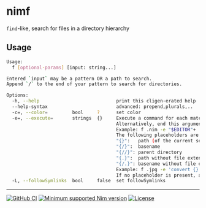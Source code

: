 [
Copyright © 2023 Gruruya <gruruya.chi4c@slmails.com>
SPDX-License-Identifier: CC-BY-SA-4.0
]:#

# nimf

`find`-like, search for files in a directory hierarchy  

Usage
---
```sh
Usage:
  f [optional-params] [input: string...]

Entered `input` may be a pattern OR a path to search.
Append `/` to the end of your pattern to search for directories.

Options:
  -h, --help                            print this cligen-erated help
  --help-syntax                         advanced: prepend,plurals,..
  -c=, --color=         bool     ?      set color
  -e=, --execute=       strings  {}     Execute a command for each matching search result in parallel.
                                        Alternatively, end this argument with "+" to execute the command once with all results as arguments.
                                        Example: f .nim -e "$EDITOR"+
                                        The following placeholders are substituted before the command is executed:
                                        "{}":   path (of the current search result)
                                        "{/}":  basename
                                        "{//}": parent directory
                                        "{.}":  path without file extension
                                        "{/.}": basename without file extension
                                        Example: f .jpg -e 'convert {} {.}.png'
                                        If no placeholder is present, an implicit "{}" at the end is assumed.
  -L, --followSymlinks  bool     false  set followSymlinks
```

---
[![GitHub CI](../../actions/workflows/build.yml/badge.svg?branch=master)](../../actions/workflows/build.yml)
[![Minimum supported Nim version](https://img.shields.io/badge/Nim-1.9.3+-informational?logo=Nim&labelColor=232733&color=F3D400)](https://nim-lang.org)
[![License](https://img.shields.io/github/license/Gruruya/nimf?logoColor=000000&logo=GNU&labelColor=FFFFFF&color=663366)](LICENSE.md)
